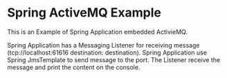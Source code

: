# Spring ActiveMQ Example

This is an Example of Spring Application embedded ActivieMQ.

Spring Application has a Messaging Listener for receiving message (tcp://localhost:61616 destination: destination). 
Spring Application use Spring JmsTemplate to send message to the port.
The Listener receive the message and print the content on the console. 